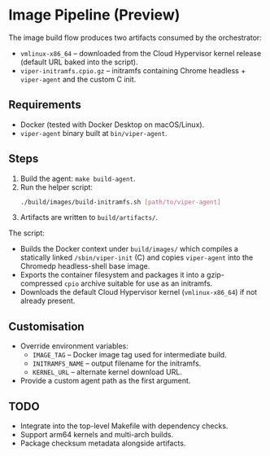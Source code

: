 # Image Pipeline (Preview)

The image build flow produces two artifacts consumed by the orchestrator:

- `vmlinux-x86_64` – downloaded from the Cloud Hypervisor kernel release (default URL baked into the script).
- `viper-initramfs.cpio.gz` – initramfs containing Chrome headless + `viper-agent` and the custom C init.

## Requirements
- Docker (tested with Docker Desktop on macOS/Linux).
- `viper-agent` binary built at `bin/viper-agent`.

## Steps
1. Build the agent: `make build-agent`.
2. Run the helper script:
   ```bash
   ./build/images/build-initramfs.sh [path/to/viper-agent]
   ```
3. Artifacts are written to `build/artifacts/`.

The script:
- Builds the Docker context under `build/images/` which compiles a statically linked `/sbin/viper-init` (C) and copies `viper-agent` into the Chromedp headless-shell base image.
- Exports the container filesystem and packages it into a gzip-compressed `cpio` archive suitable for use as an initramfs.
- Downloads the default Cloud Hypervisor kernel (`vmlinux-x86_64`) if not already present.

## Customisation
- Override environment variables:
  - `IMAGE_TAG` – Docker image tag used for intermediate build.
  - `INITRAMFS_NAME` – output filename for the initramfs.
  - `KERNEL_URL` – alternate kernel download URL.
- Provide a custom agent path as the first argument.

## TODO
- Integrate into the top-level Makefile with dependency checks.
- Support arm64 kernels and multi-arch builds.
- Package checksum metadata alongside artifacts.
